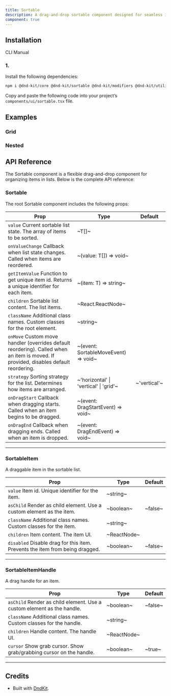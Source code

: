 ```yaml
---
title: Sortable
description: A drag-and-drop sortable component designed for seamless item organization across customizable columns.
component: true
---
```


## Installation

CLI
Manual

### 1.

Install the following dependencies:

```bash
npm i @dnd-kit/core @dnd-kit/sortable @dnd-kit/modifiers @dnd-kit/utilities
```

Copy and paste the following code into your project’s `components/ui/sortable.tsx` file.

## Examples

### Grid

### Nested

## API Reference

The Sortable component is a flexible drag-and-drop component for organizing items in lists. Below is the complete API reference:

### Sortable

The root Sortable component includes the following props:

| **Prop**                                                                                                                             | **Type**                               | **Default**  |
| ------------------------------------------------------------------------------------------------------------------------------------ | -------------------------------------- | ------------ |
| `value` Current sortable list state. The array of items to be sorted.                                                                | ~T[]~                                  |              |
| `onValueChange` Callback when list state changes. Called when items are reordered.                                                   | ~(value: T[]) => void~                 |              |
| `getItemValue` Function to get unique item id. Returns a unique identifier for each item.                                            | ~(item: T) => string~                  |              |
| `children` Sortable list content. The list items.                                                                                    | ~React.ReactNode~                      |              |
| `className` Additional class names. Custom classes for the root element.                                                             | ~string~                               |              |
| `onMove` Custom move handler (overrides default reordering). Called when an item is moved. If provided, disables default reordering. | ~(event: SortableMoveEvent) => void~   |              |
| `strategy` Sorting strategy for the list. Determines how items are arranged.                                                         | ~'horizontal' \| 'vertical' \| 'grid'~ | ~'vertical'~ |
| `onDragStart` Callback when dragging starts. Called when an item begins to be dragged.                                               | ~(event: DragStartEvent) => void~      |              |
| `onDragEnd` Callback when dragging ends. Called when an item is dropped.                                                             | ~(event: DragEndEvent) => void~        |              |

---

### SortableItem

A draggable item in the sortable list.

| **Prop**                                                                     | **Type**    | **Default** |
| ---------------------------------------------------------------------------- | ----------- | ----------- |
| `value` Item id. Unique identifier for the item.                             | ~string~    |             |
| `asChild` Render as child element. Use a custom element as the item.         | ~boolean~   | ~false~     |
| `className` Additional class names. Custom classes for the item.             | ~string~    |             |
| `children` Item content. The item UI.                                        | ~ReactNode~ |             |
| `disabled` Disable drag for this item. Prevents the item from being dragged. | ~boolean~   | ~false~     |

---

### SortableItemHandle

A drag handle for an item.

| **Prop**                                                               | **Type**    | **Default** |
| ---------------------------------------------------------------------- | ----------- | ----------- |
| `asChild` Render as child element. Use a custom element as the handle. | ~boolean~   | ~false~     |
| `className` Additional class names. Custom classes for the handle.     | ~string~    |             |
| `children` Handle content. The handle UI.                              | ~ReactNode~ |             |
| `cursor` Show grab cursor. Show grab/grabbing cursor on the handle.    | ~boolean~   | ~true~      |

---

## Credits

- Built with [DndKit](https://dndkit.com/).
